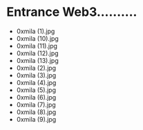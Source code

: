 # Entrance Web3..........
- 0xmila (1).jpg
- 0xmila (10).jpg
- 0xmila (11).jpg
- 0xmila (12).jpg
- 0xmila (13).jpg
- 0xmila (2).jpg
- 0xmila (3).jpg
- 0xmila (4).jpg
- 0xmila (5).jpg
- 0xmila (6).jpg
- 0xmila (7).jpg
- 0xmila (8).jpg
- 0xmila (9).jpg
